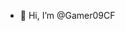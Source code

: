- 👋 Hi, I’m @Gamer09CF

<!---
Gamer09CF/Gamer09CF is a ✨ special ✨ repository because its `README.md` (this file) appears on your GitHub profile.
You can click the Preview link to take a look at your changes.
--->
